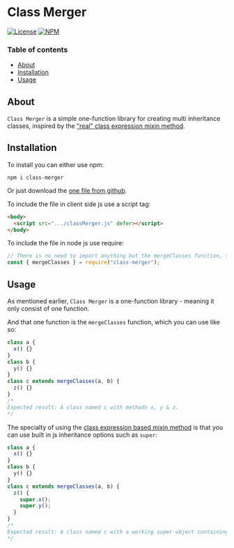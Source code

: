 # Class Merger

[![License](https://img.shields.io/badge/license-ISC-blue.svg)](https://github.com/probot/template/blob/master/LICENSE)
[![NPM](https://img.shields.io/badge/npm-v1.0.0-blue.svg)](https://www.npmjs.com/package/class-merger/v/1.0.0)

### Table of contents

- [About](#about)
- [Installation](#installation)
- [Usage](#usage)

## About

`Class Merger` is a simple one-function library for creating multi inheritance classes, inspired by the ["real" class expression mixin method](https://justinfagnani.com/2015/12/21/real-mixins-with-javascript-classes/).

## Installation

To install you can either use npm:

```console
npm i class-merger
```

Or just download the [one file from github](https://github.com/danielFHcode/class-merger/blob/master/classMerger.js).

To include the file in client side js use a script tag:

```html
<body>
  <script src=".../classMerger.js" defer></script>
</body>
```

To include the file in node js use require:

```js
// There is no need to import anything but the mergeClasses function, since there is nothing.
const { mergeClasses } = require("class-merger");
```

## Usage

As mentioned earlier, `Class Merger` is a one-function library - meaning it only consist of one function.

And that one function is the `mergeClasses` function, which you can use like so:

```js
class a {
  x() {}
}
class b {
  y() {}
}
class c extends mergeClasses(a, b) {
  z() {}
}
/*
Expected result: A class named c with methods x, y & z.
*/
```

The specialty of using the [class expression based mixin method](https://justinfagnani.com/2015/12/21/real-mixins-with-javascript-classes/) is that you can use built in js inheritance options such as `super`:

```js
class a {
  x() {}
}
class b {
  y() {}
}
class c extends mergeClasses(a, b) {
  z() {
    super.x();
    super.y();
  }
}
/*
Expected result: A class named c with a working super object containing methods from classes a & b.
*/
```
